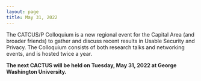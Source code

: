 ```yaml
---
layout: page
title: May 31, 2022
---
```


The CATCUS/P Colloquium is a new regional event for the Capital Area (and broader friends) to gather and discuss recent results in Usable Security and Privacy. The Colloquium consists of both research talks and networking events, and is hosted twice a year.

**The next CACTUS will be held on Tuesday, May 31, 2022 at George Washington University.**
